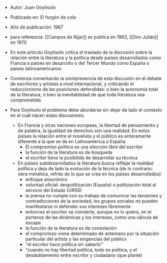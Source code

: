 - Autor: Juan Goytisolo
- Publicado en: El furgón de cola 
- Año de publicación: 1967

- para referencia: [[Campos de Níjar]] se publica en 1963, [[Don Julián]] en 1970
- En este artículo Goytisolo critica el traslado de la discusión sobre la relación entre la literatura y la política desde países desarrollados como Francia a países en desarrollo o del Tercer Mundo como España o países latinoamericanos
- Comienza comentando la omnipresencia de esta discusión en el debate de escritores y artistas a nivel internacional, y criticando el reduccionismo de las posiciones defendidas: o bien la autonomía total de la literatura, o bien la inevitabilidad de que toda literatura sea comprometida
- Para Goytisolo el problema debe abordarse sin dejar de lado el contexto en el cual nacen estas discusiones. 
	- En Francia y otras naciones europeas, la libertad de pensamiento y de palabra, la igualdad de derechos son una realidad. En estos países la relación entre el novelista y el público es enteramente diferente a la que se da en Latinoamérica o España
		- El compromiso político es una elección libre del escritor
		- la función de la literatura es de búsqueda
		- el escritor tiene la posibilida de desarrollar su técnica
	- En países subdesarrollados la literatura busca reflejar la realidad política y deja de lado la evolución de la técnica (de lo contrario: obra mimética, refrito de lo que se crea en los países desarrollados)
		- enfoque anacrónico
		- voluntad oficial: despolitización (España) o politización total al servicio del Estado (URSS)
		- la prensa no cumple con su trabajo de comunicar las tensiones y contradicciones de la sociedad, los grupos sociales no pueden manifestarse ni defender sus intereses libremente
		- entonces el escritor se convierte, aunque no lo quiera, en el portavoz de las dinámicas y los intereses, como una válvula de escape
		- la función de la literatura es de consolación
		- el compromiso viene determinado de antemano por la situación particular del artista y las exigencias del público
		- "el escritor hace política sin saberlo''
		- "cuando no hay libertad política, todo es política, y el desdoblamiento entre escritor y ciudadano (que plante)
